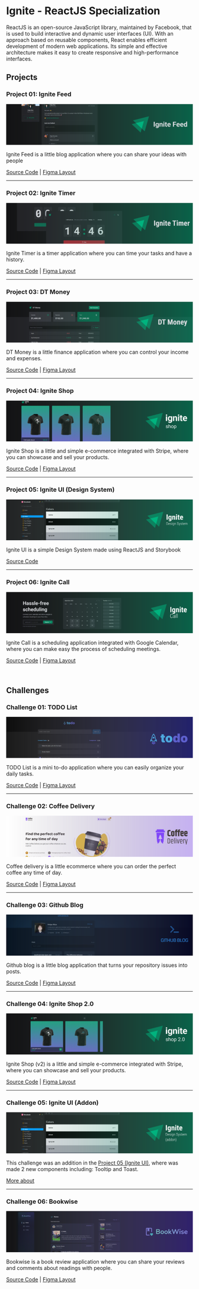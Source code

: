 # Ignite - ReactJS Specialization
ReactJS is an open-source JavaScript library, maintained by Facebook, that is used to build interactive and dynamic user interfaces (UI). With an approach based on reusable components, React enables efficient development of modern web applications. Its simple and effective architecture makes it easy to create responsive and high-performance interfaces.

## Projects

### Project 01: Ignite Feed

<img src=".github/ignite-feed-banner.svg">

Ignite Feed is a little blog application where you can share your ideas with people

<a href="https://github.com/feponiel/ignite-courses-vault/tree/main/ignite-reactjs/projects/project-01">Source Code</a> | <a href="https://www.figma.com/file/JuCGXtGkQEVduYM7KlkkB7/Ignite-Feed-(Community)">Figma Layout</a>

---
### Project 02: Ignite Timer

<img src=".github/ignite-timer-banner.svg">

Ignite Timer is a timer application where you can time your tasks and have a history.

<a href="https://github.com/feponiel/ignite-courses-vault/tree/main/ignite-reactjs/projects/project-02">Source Code</a> | <a href="https://www.figma.com/file/POPSNs7QkYI3Hr8qyoA4kU/Ignite-Timer-(Community)">Figma Layout</a>

---

### Project 03: DT Money

<img src=".github/dt-money-banner.svg">

DT Money is a little finance application where you can control your income and expenses.

<a href="https://github.com/feponiel/ignite-courses-vault/tree/main/ignite-reactjs/projects/project-03">Source Code</a> | <a href="https://www.figma.com/file/tbN3IRcIeyNlLjF0hkcGqW/DT-Money-(Community)">Figma Layout</a>

---

### Project 04: Ignite Shop

<img src=".github/ignite-shop-banner.svg">

Ignite Shop is a little and simple e-commerce integrated with Stripe, where you can showcase and sell your products.

<a href="https://github.com/feponiel/ignite-courses-vault/tree/main/ignite-reactjs/projects/project-04">Source Code</a> | <a href="https://www.figma.com/file/HotKgAtvZ0xhGlvOQFhDCh/Ignite-Shop-•-Projeto-React-(Copy)">Figma Layout</a>

---

### Project 05: Ignite UI (Design System)

<img src=".github/ignite-ui-banner.svg">

Ignite UI is a simple Design System made using ReactJS and Storybook

<a href="https://github.com/feponiel/ignite-courses-vault/tree/main/ignite-reactjs/projects/project-05">Source Code</a>

---

### Project 06: Ignite Call

<img src=".github/ignite-call-banner.svg">

Ignite Call is a scheduling application integrated with Google Calendar, where you can make easy the process of scheduling meetings.

<a href="https://github.com/feponiel/ignite-courses-vault/tree/main/ignite-reactjs/projects/project-06">Source Code</a> | <a href="https://www.figma.com/file/AguHzZrqcMUVta7MEJTQP9/Ignite-Call-(Community)">Figma Layout</a>

<br />

## Challenges

### Challenge 01: TODO List

<img src=".github/todo-banner.svg">

TODO List is a mini to-do application where you can easily organize your daily tasks.

<a href="https://github.com/feponiel/ignite-courses-vault/tree/main/ignite-reactjs/challenges/challenge-01">Source Code</a> | <a href="https://www.figma.com/file/vuy7o5brpOdHxkMUqAzuFT/ToDo-List-•-Desafio-React-(Copy)">Figma Layout</a>

---

### Challenge 02: Coffee Delivery

<img src=".github/coffee-delivery-banner.svg">

Coffee delivery is a little ecommerce where you can order the perfect coffee any time of day. 

<a href="https://github.com/feponiel/ignite-courses-vault/tree/main/ignite-reactjs/challenges/challenge-02">Source Code</a> | <a href="https://www.figma.com/file/mqiKsbxPSXhdNnHlgDR2Vn/Coffee-Delivery-•-Desafio-React-(Copy)">Figma Layout</a>

---

### Challenge 03: Github Blog

<img src=".github/github-blog-banner.svg">

Github blog is a little blog application that turns your repository issues into posts.

<a href="https://github.com/feponiel/ignite-courses-vault/tree/main/ignite-reactjs/challenges/challenge-03">Source Code</a> | <a href="https://www.figma.com/file/w5KE9OJLyYBWzXAun3ZOIz/GitHub-Blog-(Community)">Figma Layout</a>

---

### Challenge 04: Ignite Shop 2.0

<img src=".github/ignite-shop-2-banner.svg">

Ignite Shop (v2) is a little and simple e-commerce integrated with Stripe, where you can showcase and sell your products.

<a href="https://github.com/feponiel/ignite-courses-vault/tree/main/ignite-reactjs/challenges/challenge-04">Source Code</a> | <a href="https://www.figma.com/file/qSNBWUDA7ZPFSJIP60FjRw/Ignite-Shop-2.0-•-Desafio-React-(Copy)">Figma Layout</a>

---

### Challenge 05: Ignite UI (Addon)

<img src=".github/ignite-ui-addon-banner.svg">

This challenge was an addition in the [Project 05 (Ignite UI)](https://github.com/feponiel/ignite-courses-vault/tree/main/ignite-reactjs/projects/project-05), where was made 2 new components including: Tooltip and Toast.

<a href="https://github.com/feponiel/ignite-courses-vault/tree/main/ignite-reactjs/challenges/challenge-05">More about</a>

---

### Challenge 06: Bookwise

<img src=".github/bookwise-banner.svg">

Bookwise is a book review application where you can share your reviews and comments about readings with people.

<a href="https://github.com/feponiel/ignite-courses-vault/tree/main/ignite-reactjs/challenges/challenge-06">Source Code</a> | <a href="https://www.figma.com/file/1dWWhwGpT87zmn90sN0clS/BookWise--•-Desafio-React-(Copy)">Figma Layout</a>
